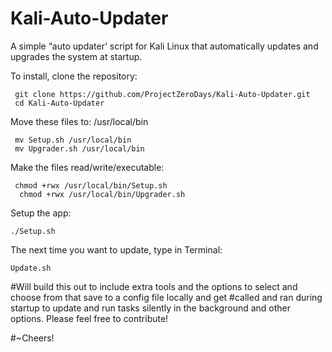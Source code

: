 # Kali-Auto-Updater
A simple “auto updater’ script for Kali Linux that automatically updates and upgrades the system at startup.

To install, clone the repository:
      
     git clone https://github.com/ProjectZeroDays/Kali-Auto-Updater.git
     cd Kali-Auto-Updater
      
Move these files to: /usr/local/bin

     mv Setup.sh /usr/local/bin
     mv Upgrader.sh /usr/local/bin

Make the files read/write/executable:

     chmod +rwx /usr/local/bin/Setup.sh
      chmod +rwx /usr/local/bin/Upgrader.sh
     
      
Setup the app:

    ./Setup.sh 
      
The next time you want to update, type in Terminal:

    Update.sh 

#Will build this out to include extra tools and the options to select and choose from that save to a config file locally and get #called and ran during startup to update and run tasks silently in the background and other options. Please feel free to contribute! 

#~Cheers!
